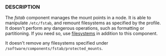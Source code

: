 
### DESCRIPTION

The _fstab_ component manages the mount points in a node. It is able
to manipulate `/etc/fstab`, and remount filesystems as specified by the
profile. It doesn't perform any dangerous operations, such as
formatting or partitioning. If you need so, use [filesystems](../components/filesystems.md) in
addition to this component.

It doesn't remove any filesystems specified under
`/software/components/fstab/protected_mounts`.
